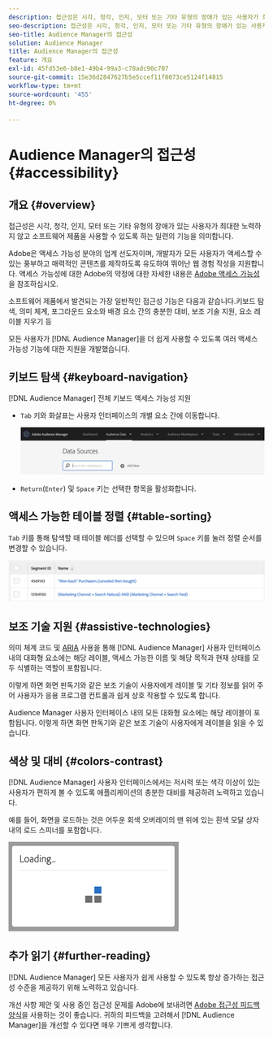 ```yaml
---
description: 접근성은 시각, 청각, 인지, 모터 또는 기타 유형의 장애가 있는 사용자가 최대한 노력하지 않고 소프트웨어 제품을 사용할 수 있도록 하는 일련의 기능을 의미합니다.
seo-description: 접근성은 시각, 청각, 인지, 모터 또는 기타 유형의 장애가 있는 사용자가 최대한 노력하지 않고 소프트웨어 제품을 사용할 수 있도록 하는 일련의 기능을 의미합니다.
seo-title: Audience Manager의 접근성
solution: Audience Manager
title: Audience Manager의 접근성
feature: 개요
exl-id: 45fd53e6-b8e1-49b4-99a3-c78adc90c707
source-git-commit: 15e36d2847627b5e5ccef11f8073ce5124f14815
workflow-type: tm+mt
source-wordcount: '455'
ht-degree: 0%

---
```


# Audience Manager의 접근성 {#accessibility}

## 개요 {#overview}

접근성은 시각, 청각, 인지, 모터 또는 기타 유형의 장애가 있는 사용자가 최대한 노력하지 않고 소프트웨어 제품을 사용할 수 있도록 하는 일련의 기능을 의미합니다.

Adobe은 액세스 가능성 분야의 업계 선도자이며, 개발자가 모든 사용자가 액세스할 수 있는 풍부하고 매력적인 콘텐츠를 제작하도록 유도하여 뛰어난 웹 경험 작성을 지원합니다. 액세스 가능성에 대한 Adobe의 약정에 대한 자세한 내용은 [Adobe 액세스 가능성](https://www.adobe.com/accessibility.html)을 참조하십시오.

소프트웨어 제품에서 발견되는 가장 일반적인 접근성 기능은 다음과 같습니다.키보드 탐색, 의미 체계, 포그라운드 요소와 배경 요소 간의 충분한 대비, 보조 기술 지원, 요소 레이블 지우기 등

모든 사용자가 [!DNL Audience Manager]을 더 쉽게 사용할 수 있도록 여러 액세스 가능성 기능에 대한 지원을 개발했습니다.

## 키보드 탐색 {#keyboard-navigation}

[!DNL Audience Manager] 전체 키보드 액세스 가능성 지원

* `Tab` 키와 화살표는 사용자 인터페이스의 개별 요소 간에 이동합니다.

   ![액세스 가능성 강조](assets/accesibility-highlight.png)

* `Return`(`Enter`) 및 `Space` 키는 선택한 항목을 활성화합니다.

## 액세스 가능한 테이블 정렬 {#table-sorting}

`Tab` 키를 통해 탐색할 때 테이블 헤더를 선택할 수 있으며 `Space` 키를 눌러 정렬 순서를 변경할 수 있습니다.

![accessibility-table-headers](assets/accessibility-table-headers.png)

## 보조 기술 지원 {#assistive-technologies}

의미 체계 코드 및 [ARIA](https://www.w3.org/WAI/standards-guidelines/aria/) 사용을 통해 [!DNL Audience Manager] 사용자 인터페이스 내의 대화형 요소에는 해당 레이블, 액세스 가능한 이름 및 해당 목적과 현재 상태를 모두 식별하는 역할이 포함됩니다.

이렇게 하면 화면 판독기와 같은 보조 기술이 사용자에게 레이블 및 기타 정보를 읽어 주어 사용자가 응용 프로그램 컨트롤과 쉽게 상호 작용할 수 있도록 합니다.

Audience Manager 사용자 인터페이스 내의 모든 대화형 요소에는 해당 레이블이 포함됩니다. 이렇게 하면 화면 판독기와 같은 보조 기술이 사용자에게 레이블을 읽을 수 있습니다.

## 색상 및 대비 {#colors-contrast}

[!DNL Audience Manager] 사용자 인터페이스에서는 저시력 또는 색각 이상이 있는 사용자가 편하게 볼 수 있도록 애플리케이션의 충분한 대비를 제공하려 노력하고 있습니다.

예를 들어, 화면을 로드하는 것은 어두운 회색 오버레이의 맨 위에 있는 흰색 모달 상자 내의 로드 스피너를 포함합니다.

![접근성 로드](assets/accessibility-loading.png)

## 추가 읽기 {#further-reading}

[!DNL Audience Manager] 모든 사용자가 쉽게 사용할 수 있도록 항상 증가하는 접근성 수준을 제공하기 위해 노력하고 있습니다.

개선 사항 제안 및 사용 중인 접근성 문제를 Adobe에 보내려면 [Adobe 접근성 피드백 양식](https://www.adobe.com/accessibility/feedback.html)을 사용하는 것이 좋습니다. 귀하의 피드백을 고려해서 [!DNL Audience Manager]을 개선할 수 있다면 매우 기쁘게 생각합니다.
